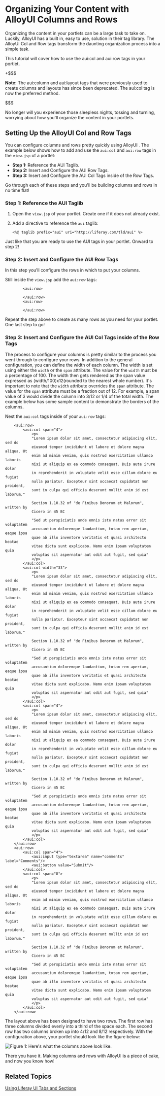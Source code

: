 # Organizing Your Content with AlloyUI Columns and Rows 

Organizing the content in your portlets can be a large task to take on. Luckily,
AlloyUI has a built in, easy to use, solution in their tag library. The AlloyUI
Col and Row tags transform the daunting organization process into a simple 
task.

This tutorial will cover how to use the aui:col and aui:row tags in your 
portlet. 

+$$$

**Note:** The aui:column and aui:layout tags that were previously used to create 
columns and layouts has since been deprecated. The aui:col tag is now the
preferred method.

$$$

No longer will you experience those sleepless nights, tossing and turning, 
worrying about how you'll organize the content in your portlets.

## Setting Up the AlloyUI Col and Row Tags

You can configure columns and rows pretty quickly using AlloyUI . The example 
below shows how to add and use the `aui:col` and `aui:row` tags in the 
`view.jsp` of a portlet:

- **Step 1:** Reference the AUI Taglib.
- **Step 2:** Insert and Configure the AUI Row Tags.
- **Step 3:** Insert and Configure the AUI Col Tags inside of the Row Tags.
 	
Go through each of these steps and you'll be building columns and rows in no
time flat!

### Step 1: Reference the AUI Taglib

1.  Open the `view.jsp` of your portlet. Create one if it does not already 
exist.

2.  Add a directive to reference the `aui` taglib:

        <%@ taglib prefix="aui" uri="http://liferay.com/tld/aui" %>

Just like that you are ready to use the AUI tags in your portlet. Onward to step
2!

### Step 2: Insert and Configure the AUI Row Tags

In this step you'll configure the rows in which to put your columns.

Still inside the `view.jsp` add the `aui:row` tags:

        	<aui:row>
        	
        	</aui:row>
        	<aui:row>
        	
        	</aui:row>

Repeat the step above to create as many rows as you need for your portlet. One
last step to go!

### Step 3: Insert and Configure the AUI Col Tags inside of the Row Tags

The process to configure your columns is pretty similar to the process you went
through to configure your rows. In addition to the general configuration, you
can define the width of each column. The width is set using either the `width`
or the `span` attribute. The value for the `width` must be a percentage of 100. 
The width then gets rendered as the span value expressed as 
(width/100)x12(rounded to the nearest whole number). It's important to note that 
the `width` attribute overrides the `span` attribute. The value for the `span` 
attribute must be a fraction out of 12. For example, a span value of 3 would 
divide the column into 3/12 or 1/4 of the total width. The example below has 
some sample content to demonstrate the borders of the columns.

Nest the `aui:col` tags inside of your `aui:row` tags:

        <aui:row>
            <aui:col span="4">
                <p>
        		"Lorem ipsum dolor sit amet, consectetur adipiscing elit, sed do 
        		eiusmod tempor incididunt ut labore et dolore magna aliqua. Ut 
        		enim ad minim veniam, quis nostrud exercitation ullamco laboris 
        		nisi ut aliquip ex ea commodo consequat. Duis aute irure dolor 
        		in reprehenderit in voluptate velit esse cillum dolore eu fugiat 
        		nulla pariatur. Excepteur sint occaecat cupidatat non proident, 
        		sunt in culpa qui officia deserunt mollit anim id est laborum."

        		Section 1.10.32 of "de Finibus Bonorum et Malorum", written by 
        		Cicero in 45 BC

        		"Sed ut perspiciatis unde omnis iste natus error sit voluptatem 
        		accusantium doloremque laudantium, totam rem aperiam, eaque ipsa 
        		quae ab illo inventore veritatis et quasi architecto beatae 
        		vitae dicta sunt explicabo. Nemo enim ipsam voluptatem quia 
        		voluptas sit aspernatur aut odit aut fugit, sed quia"
                </p>
            </aui:col>
            <aui:col width="33">
                <p>
        		"Lorem ipsum dolor sit amet, consectetur adipiscing elit, sed do 
        		eiusmod tempor incididunt ut labore et dolore magna aliqua. Ut 
        		enim ad minim veniam, quis nostrud exercitation ullamco laboris 
        		nisi ut aliquip ex ea commodo consequat. Duis aute irure dolor 
        		in reprehenderit in voluptate velit esse cillum dolore eu fugiat 
        		nulla pariatur. Excepteur sint occaecat cupidatat non proident, 
        		sunt in culpa qui officia deserunt mollit anim id est laborum."

        		Section 1.10.32 of "de Finibus Bonorum et Malorum", written by 
        		Cicero in 45 BC

        		"Sed ut perspiciatis unde omnis iste natus error sit voluptatem 
        		accusantium doloremque laudantium, totam rem aperiam, eaque ipsa 
        		quae ab illo inventore veritatis et quasi architecto beatae 
        		vitae dicta sunt explicabo. Nemo enim ipsam voluptatem quia 
        		voluptas sit aspernatur aut odit aut fugit, sed quia"
                </p>
            </aui:col>
            <aui:col span="4">
                <p>
        		"Lorem ipsum dolor sit amet, consectetur adipiscing elit, sed do 
        		eiusmod tempor incididunt ut labore et dolore magna aliqua. Ut 
        		enim ad minim veniam, quis nostrud exercitation ullamco laboris 
        		nisi ut aliquip ex ea commodo consequat. Duis aute irure dolor 
        		in reprehenderit in voluptate velit esse cillum dolore eu fugiat 
        		nulla pariatur. Excepteur sint occaecat cupidatat non proident, 
        		sunt in culpa qui officia deserunt mollit anim id est laborum."

        		Section 1.10.32 of "de Finibus Bonorum et Malorum", written by 
        		Cicero in 45 BC

        		"Sed ut perspiciatis unde omnis iste natus error sit voluptatem 
        		accusantium doloremque laudantium, totam rem aperiam, eaque ipsa 
        		quae ab illo inventore veritatis et quasi architecto beatae 
        		vitae dicta sunt explicabo. Nemo enim ipsam voluptatem quia 
        		voluptas sit aspernatur aut odit aut fugit, sed quia"
                </p>
            </aui:col>
        </aui:row>
        <aui:row>
            <aui:col span="4">
                <aui:input type="textarea" name="comments" label="Comments"/>
                <aui:button value="Submit"/>
            </aui:col>
            <aui:col span="8">
                <p>
        		"Lorem ipsum dolor sit amet, consectetur adipiscing elit, sed do 
        		eiusmod tempor incididunt ut labore et dolore magna aliqua. Ut 
        		enim ad minim veniam, quis nostrud exercitation ullamco laboris 
        		nisi ut aliquip ex ea commodo consequat. Duis aute irure dolor 
        		in reprehenderit in voluptate velit esse cillum dolore eu fugiat 
        		nulla pariatur. Excepteur sint occaecat cupidatat non proident, 
        		sunt in culpa qui officia deserunt mollit anim id est laborum."

        		Section 1.10.32 of "de Finibus Bonorum et Malorum", written by 
        		Cicero in 45 BC

        		"Sed ut perspiciatis unde omnis iste natus error sit voluptatem 
        		accusantium doloremque laudantium, totam rem aperiam, eaque ipsa 
        		quae ab illo inventore veritatis et quasi architecto beatae 
        		vitae dicta sunt explicabo. Nemo enim ipsam voluptatem quia 
        		voluptas sit aspernatur aut odit aut fugit, sed quia"
                </p>
            </aui:col>
        </aui:row>

The layout above has been designed to have two rows. The first row has three
columns divided evenly into a third of the space each. The second row has two 
columns broken up into 4/12 and 8/12 respectively. With the configuration above, 
your portlet should look like the figure below:

![Figure 1: Here's what the columns above look like.](../../images/columns-01.png)

There you have it. Making columns and rows with AlloyUI is a piece of cake, and
now you know how!

## Related Topics

 [Using Liferay UI Tabs and Sections](http://dev.liferay.com/tutorials/-/6-2/knowledge_base/using-liferay-ui-tabs-and-sections)
